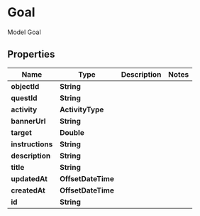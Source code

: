 

# Goal

Model Goal

## Properties

| Name | Type | Description | Notes |
|------------ | ------------- | ------------- | -------------|
|**objectId** | **String** |  |  |
|**questId** | **String** |  |  |
|**activity** | **ActivityType** |  |  |
|**bannerUrl** | **String** |  |  |
|**target** | **Double** |  |  |
|**instructions** | **String** |  |  |
|**description** | **String** |  |  |
|**title** | **String** |  |  |
|**updatedAt** | **OffsetDateTime** |  |  |
|**createdAt** | **OffsetDateTime** |  |  |
|**id** | **String** |  |  |



